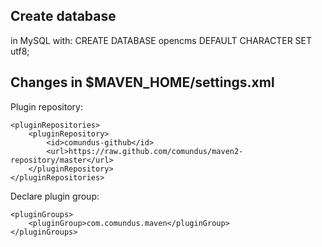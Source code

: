 Create database
--------------- 
in MySQL with:
CREATE DATABASE opencms DEFAULT CHARACTER SET utf8;

Changes in $MAVEN_HOME/settings.xml
-----------------------------------

Plugin repository:

    <pluginRepositories>
        <pluginRepository>
            <id>comundus-github</id>
	        <url>https://raw.github.com/comundus/maven2-repository/master</url>
        </pluginRepository>
    </pluginRepositories>

Declare plugin group:
    
    <pluginGroups>
        <pluginGroup>com.comundus.maven</pluginGroup>
    </pluginGroups>
    